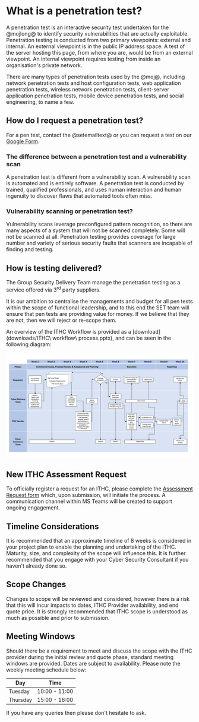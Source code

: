 # What is a penetration test?

A penetration test is an interactive security test undertaken for the @mojlong@
to identify security vulnerabilities that are actually exploitable.
Penetration testing is conducted from two primary viewpoints: external and
internal.
An external viewpoint is in the public IP address space.
A test of the server hosting this page,
from where you are,
would be from an external viewpoint.
An internal viewpoint requires testing from inside an organisation's private
network.

There are many types of penetration tests used by the @moj@,
including network penetration tests and host configuration tests,
web application penetration tests,
wireless network penetration tests,
client-server application penetration tests,
mobile device penetration tests,
and social engineering,
to name a few.

## How do I request a penetration test?

For a pen test,
contact the @setemailtext@
or you can request a test on our
[Google Form](https://docs.google.com/a/digital.justice.gov.uk/forms/d/1oixiLuUeORTv9YuxrfenCowKyGiXBMOpVlJRnR4Z8cM).

### The difference between a penetration test and a vulnerability scan

A penetration test is different from a vulnerability scan.
A vulnerability scan is automated and is entirely software.
A penetration test is conducted by trained,
qualified professionals,
and uses human interaction and human ingenuity to discover flaws that automated
tools often miss.

### Vulnerability scanning or penetration test?

Vulnerability scans leverage preconfigured pattern recognition,
so there are many aspects of a system that will not be scanned completely.
Some will not be scanned at all.
Penetration testing provides coverage for large number and variety of serious
security faults that scanners are incapable of finding and testing.

## How is testing delivered?

The Group Security Delivery Team manage the penetration testing as a service
offered via 3<sup>rd</sup> party suppliers.

It is our ambition to centralise the managements and budget for all pen tests
within the scope of functional leadership,
and to this end the SET team will ensure that pen tests are providing value for
money.
If we believe that they are not,
then we will reject or re-scope them.

<!--
The SET team are wholly responsible for the pen testing finances -
working with David Rogers, Chief Technology Officer and Fola Shodeinde,
Business Manager
-->

An overview of the ITHC Workflow is provided as a [download](downloads/ITHC\ workflow\ process.pptx),
and can be seen in the following diagram:

![ITHC workflow](images/workflow.jpg)

## New ITHC Assessment Request

To officially register a request for an ITHC,
please complete the
[Assessment Request form](https://docs.google.com/forms/d/e/1FAIpQLScOcsv8qpM07EmkFy8Y9MdAuUV7jmvyz9_GZznVx39olufVcA/viewform?c=0&w=1)
which,
upon submission,
will initiate the process.
A communication channel within MS Teams will be created to support ongoing
engagement.

## Timeline Considerations

It is recommended that an approximate timeline of 8 weeks is considered in your
project plan to enable the planning and undertaking of the ITHC.
Maturity,
size,
and complexity of the scope will influence this.
It is further recommended that you engage with your Cyber Security Consultant if
you haven't already done so.

## Scope Changes

Changes to scope will be reviewed and considered,
however there is a risk that this will incur impacts to dates,
ITHC Provider availability,
and end quote price.
It is strongly recommended that ITHC scope is understood as much as possible and
prior to submission.

## Meeting Windows

Should there be a requirement to meet and discuss the scope with the ITHC
provider during the initial review and quote phase,
standard meeting windows are provided.
Dates are subject to availability.
Please note the weekly meeting schedule below:

| Day | Time |
|---|---|
| Tuesday | 10:00 - 11:00 |
| Thursday | 15:00 - 16:00 |

If you have any queries then please don't hesitate to ask.
